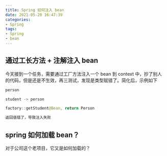 ```yaml
---
title: Spring 如何注入 bean
date: 2021-05-20 16:47:39
categories:
- Spring
tags:
- Spring
- bean
---
```


## 通过工长方法 + 注解注入 bean

今天接到一个任务，需要通过工厂方法注入一个 bean 到 context 中，抄了别人的代码，但是还是不生效，再三测试，发现是类型赋错了。简化后，示例如下

```java
person

student -> person

factory::getStudent@Bean, return Person

返回值错了，导致注入失败
```

## spring 如何加载 bean？

对于公司这个老项目，它又是如何加载的？